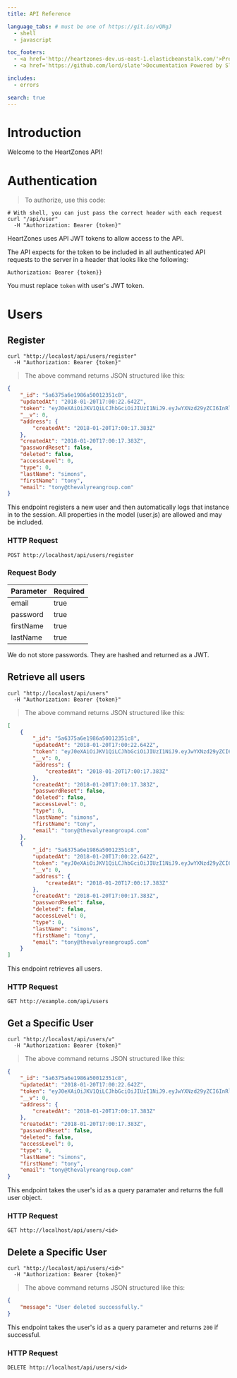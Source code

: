 ```yaml
---
title: API Reference

language_tabs: # must be one of https://git.io/vQNgJ
  - shell
  - javascript

toc_footers:
  - <a href='http://heartzones-dev.us-east-1.elasticbeanstalk.com/'>Project Site</a>
  - <a href='https://github.com/lord/slate'>Documentation Powered by Slate</a>

includes:
  - errors

search: true
---
```


# Introduction

Welcome to the HeartZones API!

# Authentication

> To authorize, use this code:

```shell
# With shell, you can just pass the correct header with each request
curl "/api/user"
  -H "Authorization: Bearer {token}"
```

HeartZones uses API JWT tokens to allow access to the API.

The API expects for the token to be included in all authenticated API requests to the server in a header that looks like the following:

`Authorization: Bearer {token}}`

<aside class="notice">
You must replace <code>token</code> with user's JWT token.
</aside>

# Users

## Register

```shell
curl "http://localost/api/users/register"
  -H "Authorization: Bearer {token}"
```

> The above command returns JSON structured like this:

```json
{
    "_id": "5a6375a6e1986a50012351c8",
    "updatedAt": "2018-01-20T17:00:22.642Z",
    "token": "eyJ0eXAiOiJKV1QiLCJhbGciOiJIUzI1NiJ9.eyJwYXNzd29yZCI6InRlc3RpbmcifQ.1Zu7P_364ymSQGUaRR0bMD_NtfGSh0WNT5qV0UxXz-Q",
    "__v": 0,
    "address": {
        "createdAt": "2018-01-20T17:00:17.383Z"
    },
    "createdAt": "2018-01-20T17:00:17.383Z",
    "passwordReset": false,
    "deleted": false,
    "accessLevel": 0,
    "type": 0,
    "lastName": "simons",
    "firstName": "tony",
    "email": "tony@thevalyreangroup.com"
}
```

This endpoint registers a new user and then automatically logs that instance in to the session. All properties in the model (user.js) are allowed and may be included.

### HTTP Request

`POST http://localhost/api/users/register`

### Request Body

Parameter | Required
--------- | --------
email | true
password | true
firstName | true
lastName | true

<aside class="success">
We do not store passwords. They are hashed and returned as a JWT.
</aside>


## Retrieve all users

```shell
curl "http://localost/api/users"
  -H "Authorization: Bearer {token}"
```

> The above command returns JSON structured like this:

```json
[
    {
        "_id": "5a6375a6e1986a50012351c8",
        "updatedAt": "2018-01-20T17:00:22.642Z",
        "token": "eyJ0eXAiOiJKV1QiLCJhbGciOiJIUzI1NiJ9.eyJwYXNzd29yZCI6InRlc3RpbmcifQ.1Zu7P_364ymSQGUaRR0bMD_NtfGSh0WNT5qV0UxXz-Q",
        "__v": 0,
        "address": {
            "createdAt": "2018-01-20T17:00:17.383Z"
        },
        "createdAt": "2018-01-20T17:00:17.383Z",
        "passwordReset": false,
        "deleted": false,
        "accessLevel": 0,
        "type": 0,
        "lastName": "simons",
        "firstName": "tony",
        "email": "tony@thevalyreangroup4.com"
    },
    {
        "_id": "5a6375a6e1986a50012351c8",
        "updatedAt": "2018-01-20T17:00:22.642Z",
        "token": "eyJ0eXAiOiJKV1QiLCJhbGciOiJIUzI1NiJ9.eyJwYXNzd29yZCI6InRlc3RpbmcifQ.1Zu7P_364ymSQGUaRR0bMD_NtfGSh0WNT5qV0UxXz-Q",
        "__v": 0,
        "address": {
            "createdAt": "2018-01-20T17:00:17.383Z"
        },
        "createdAt": "2018-01-20T17:00:17.383Z",
        "passwordReset": false,
        "deleted": false,
        "accessLevel": 0,
        "type": 0,
        "lastName": "simons",
        "firstName": "tony",
        "email": "tony@thevalyreangroup5.com"
    }
]
```

This endpoint retrieves all users.

### HTTP Request

`GET http://example.com/api/users`


## Get a Specific User

```shell
curl "http://localost/api/users/v"
  -H "Authorization: Bearer {token}"
```

> The above command returns JSON structured like this:

```json
{
    "_id": "5a6375a6e1986a50012351c8",
    "updatedAt": "2018-01-20T17:00:22.642Z",
    "token": "eyJ0eXAiOiJKV1QiLCJhbGciOiJIUzI1NiJ9.eyJwYXNzd29yZCI6InRlc3RpbmcifQ.1Zu7P_364ymSQGUaRR0bMD_NtfGSh0WNT5qV0UxXz-Q",
    "__v": 0,
    "address": {
        "createdAt": "2018-01-20T17:00:17.383Z"
    },
    "createdAt": "2018-01-20T17:00:17.383Z",
    "passwordReset": false,
    "deleted": false,
    "accessLevel": 0,
    "type": 0,
    "lastName": "simons",
    "firstName": "tony",
    "email": "tony@thevalyreangroup.com"
}
```

This endpoint takes the user's id as a query paramater and returns the full user object.

### HTTP Request

`GET http://localhost/api/users/<id>`

## Delete a Specific User

```shell
curl "http://localost/api/users/<id>"
  -H "Authorization: Bearer {token}"
```

> The above command returns JSON structured like this:

```json
{
    "message": "User deleted successfully."
}
```

This endpoint takes the user's id as a query parameter and returns `200` if successful.

### HTTP Request

`DELETE http://localhost/api/users/<id>`
